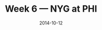 ---
layout: game
title: Week 6 — NYG at PHI
season: 2014
game_id: 2014_06_NYG_PHI
week: 6
date: 2014-10-12
home_team: PHI
away_team: NYG
final_home: 27
final_away: 0
pbp_url: /assets/data/pbp/2014/2014_06_NYG_PHI.csv.gz
---